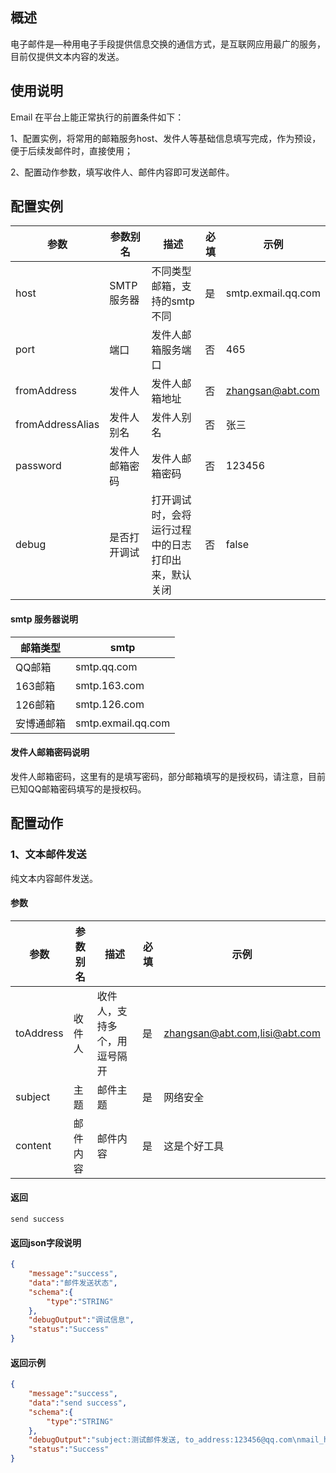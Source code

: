 ## 概述

电子邮件是—种用电子手段提供信息交换的通信方式，是互联网应用最广的服务，目前仅提供文本内容的发送。

## 使用说明

Email 在平台上能正常执行的前置条件如下：

1、配置实例，将常用的邮箱服务host、发件人等基础信息填写完成，作为预设，便于后续发邮件时，直接使用；

2、配置动作参数，填写收件人、邮件内容即可发送邮件。


## 配置实例

| **参数** |  **参数别名** | **描述** | **必填** | **示例** |
| --- | --- | --- |  --- | --- |
| host | SMTP 服务器 |不同类型邮箱，支持的smtp不同 |  是 | smtp.exmail.qq.com |
| port | 端口 |  发件人邮箱服务端口 | 否 |465 |
| fromAddress | 发件人 | 发件人邮箱地址 |  否|zhangsan@abt.com |
| fromAddressAlias | 发件人别名 |发件人别名 |  否 |张三 | 
| password | 发件人邮箱密码 | 发件人邮箱密码 | 否 | 123456 |
| debug | 是否打开调试 |  打开调试时，会将运行过程中的日志打印出来，默认关闭 | 否 |false |

#### smtp 服务器说明

| **邮箱类型** | **smtp** |
| --- | --- | 
| QQ邮箱 | smtp.qq.com | 
| 163邮箱 | smtp.163.com |
| 126邮箱 | smtp.126.com |
| 安博通邮箱 | smtp.exmail.qq.com | 

#### 发件人邮箱密码说明
发件人邮箱密码，这里有的是填写密码，部分邮箱填写的是授权码，请注意，目前已知QQ邮箱密码填写的是授权码。


## 配置动作

### 1、文本邮件发送

纯文本内容邮件发送。

#### 参数
| **参数** | **参数别名** | **描述** | **必填** | **示例** |
| --- | --- | --- | --- |  --- |
| toAddress | 收件人 | 收件人，支持多个，用逗号隔开 |  是 |zhangsan@abt.com,lisi@abt.com |
| subject | 主题 |  邮件主题 |是 | 网络安全 |
| content | 邮件内容 | 邮件内容 | 是 | 这是个好工具 |

#### 返回

```
send success
```


#### 返回json字段说明

```json
{
    "message":"success",
    "data":"邮件发送状态",
    "schema":{
        "type":"STRING"
    },
    "debugOutput":"调试信息",
    "status":"Success"
}
```

#### 返回示例
```json
{
    "message":"success",
    "data":"send success",
    "schema":{
        "type":"STRING"
    },
    "debugOutput":"subject:测试邮件发送, to_address:123456@qq.com\nmail_host:smtp.exmail.qq.com\n",
    "status":"Success"
}
```


